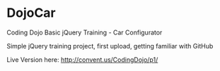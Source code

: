 # DojoCar
Coding Dojo Basic jQuery Training - Car Configurator

Simple jQuery training project, first upload, getting familiar with GitHub

Live Version here: http://convent.us/CodingDojo/p1/
